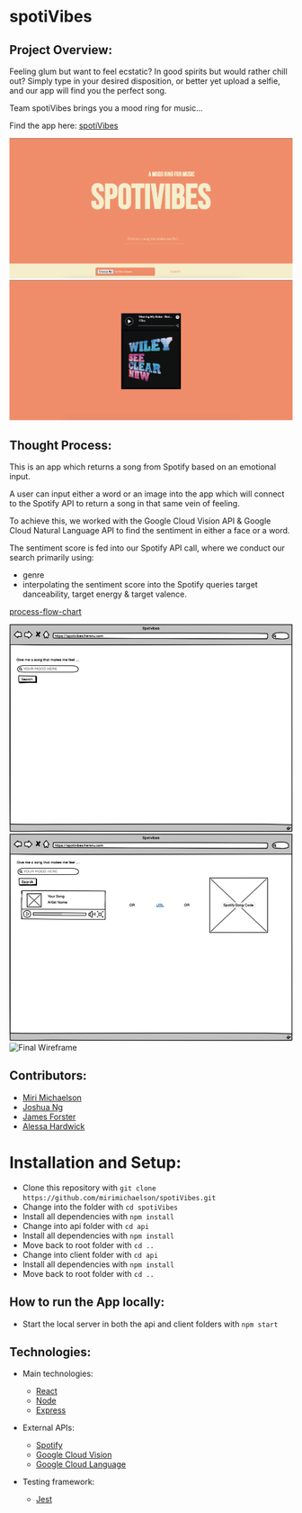# spotiVibes

## Project Overview:

Feeling glum but want to feel ecstatic?
In good spirits but would rather chill out?
Simply type in your desired disposition, or better yet upload a selfie, and our app will find you the perfect song.

Team spotiVibes brings you a mood ring for music...

Find the app here: [spotiVibes](http://spotivibes.surge.sh/)

![Front Page](./screenshots/screenshot1.png)
![Search Result](./screenshots/screenshot2.png)

## Thought Process:

This is an app which returns a song from Spotify based on an emotional input. 

A user can input either a word or an image into the app which will connect to the Spotify API to return a song in that same vein of feeling. 

To achieve this, we worked with the Google Cloud Vision API & Google Cloud Natural Language API to find the sentiment in either a face or a word. 

The sentiment score is fed into our Spotify API call, where we conduct our search primarily using:
- genre
- interpolating the sentiment score into the Spotify queries target danceability, target energy & target valence. 

[process-flow-chart](./thought-process.jpg?raw=true)

![Frontpage Wireframe](./diagrams/page-on-load.png)
![Search Wireframe](./diagrams/page-on-search.png)
![Final Wireframe](./diagrams/final-wireframe.png)

## Contributors:

- [Miri Michaelson](https://github.com/mirimichaelson)
- [Joshua Ng](https://github.com/JoshuaNg2332)
- [James Forster](https://github.com/jamesAforster)
- [Alessa Hardwick](https://github.com/alessa-lou)

Installation and Setup:
=======================

- Clone this repository with ```git clone https://github.com/mirimichaelson/spotiVibes.git```
- Change into the folder with ```cd spotiVibes```
- Install all dependencies with ```npm install```
- Change into api folder with ```cd api```
- Install all dependencies with ```npm install```
- Move back to root folder with ```cd ..```
- Change into client folder with ```cd api```
- Install all dependencies with ```npm install```
- Move back to root folder with ```cd ..```

## How to run the App locally:

- Start the local server in both the api and client folders with ```npm start```

## Technologies:

* Main technologies:

  - [React](https://reactjs.org/)
  - [Node](https://nodejs.org/en/)
  - [Express](https://expressjs.com)

* External APIs:

  - [Spotify](https://developer.spotify.com/documentation/web-api/)
  - [Google Cloud Vision](https://cloud.google.com/vision)
  - [Google Cloud Language](https://cloud.google.com/natural-language)

* Testing framework:

  - [Jest](https://jestjs.io)
